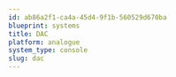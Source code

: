 ```yaml
---
id: ab86a2f1-ca4a-45d4-9f1b-560529d670ba
blueprint: systems
title: DAC
platform: analogue
system_type: console
slug: dac
---
```


